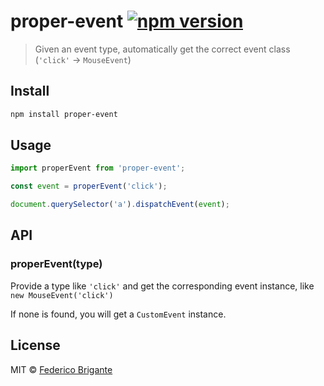 # proper-event [![npm version](https://img.shields.io/npm/v/proper-event.svg)](https://www.npmjs.com/package/proper-event)

> Given an event type, automatically get the correct event class (`'click'` -> `MouseEvent`)

## Install

```sh
npm install proper-event
```

## Usage

```js
import properEvent from 'proper-event';

const event = properEvent('click');

document.querySelector('a').dispatchEvent(event);
```

## API

### properEvent(type)

Provide a type like `'click'` and get the corresponding event instance, like `new MouseEvent('click')`

If none is found, you will get a `CustomEvent` instance.

## License

MIT © [Federico Brigante](https://fregante.com)
